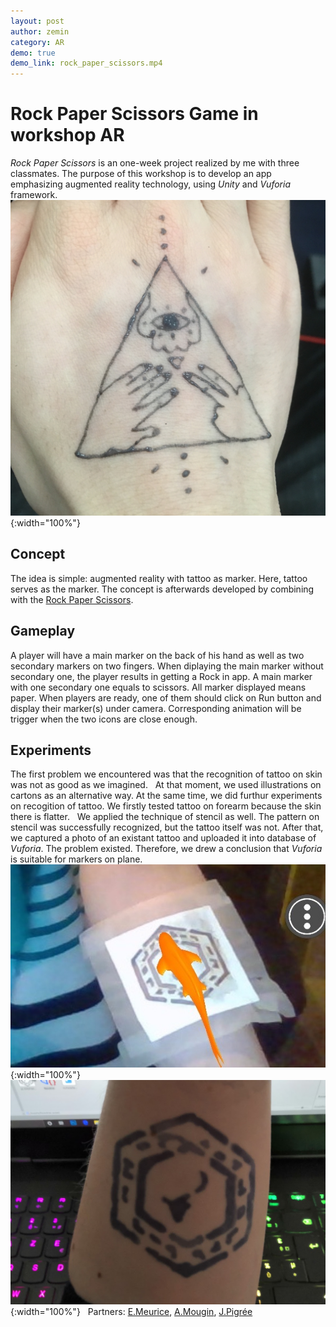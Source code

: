 ```yaml
---
layout: post
author: zemin 
category: AR
demo: true
demo_link: rock_paper_scissors.mp4
---
```


# Rock Paper Scissors Game in workshop AR

*Rock Paper Scissors* is an one-week project realized by me with three classmates. The purpose of this workshop is to develop an app emphasizing augmented reality technology, using *Unity* and *Vuforia* framework.
&nbsp;
![Alt text](https://raw.githubusercontent.com/zemin-xu/zemin-xu.github.io/master/assets/images/rock_paper_scissors_hand.jpg "tattoo on back of a hand"){:width="100%"}

## Concept

The idea is simple: augmented reality with tattoo as marker. Here, tattoo serves as the marker. The concept is afterwards developed by combining with the [Rock Paper Scissors](https://en.wikipedia.org/wiki/Rock_paper_scissors).

## Gameplay

A player will have a main marker on the back of his hand as well as two secondary markers on two fingers. When diplaying the main marker without secondary one, the player results in getting a Rock in app. A main marker with one secondary one equals to scissors. All marker displayed means paper. When players are ready, one of them should click on Run button and display their marker(s) under camera. Corresponding animation will be trigger when the two icons are close enough.

## Experiments

The first problem we encountered was that the recognition of tattoo on skin was not as good as we imagined.
&nbsp;
At that moment, we used illustrations on cartons as an alternative way. At the same time, we did furthur experiments on recogition of tattoo. We firstly tested tattoo on forearm because the skin there is flatter.
&nbsp;
We applied the technique of stencil as well. The pattern on stencil was successfully recognized, but the tattoo itself was not. After that, we captured a photo of an existant tattoo and uploaded it into database of *Vuforia*. The problem existed. Therefore, we drew a conclusion that *Vuforia* is suitable for markers on plane.
&nbsp;
![Alt text](https://raw.githubusercontent.com/zemin-xu/zemin-xu.github.io/master/assets/images/rock_paper_scissors_forearm_stencil.jpg "tattoo on back of a hand"){:width="100%"}
&nbsp;
![Alt text](https://raw.githubusercontent.com/zemin-xu/zemin-xu.github.io/master/assets/images/rock_paper_scissors_forearm.jpg "tattoo on back of a hand"){:width="100%"}
&nbsp;
Partners: [E.Meurice](https://www.linkedin.com/in/eva-meurice/), [A.Mougin](https://www.linkedin.com/in/arthur-mougin/), [J.Pigrée](https://www.linkedin.com/in/jean-baptiste-pigrée-876087110/)
&nbsp;
